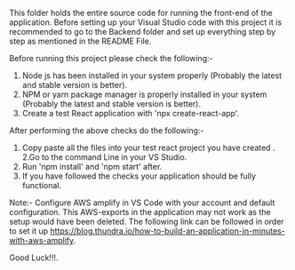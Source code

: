 This folder holds the entire source code for running the front-end of the application. Before setting up your Visual Studio code with this project it is recommended 
to go to the Backend folder and set up everything step by step as mentioned in the README File.

Before running this project please check the following:-
1. Node js has been installed in your system properly (Probably the latest and stable version is better).
2. NPM or yarn package manager is properly installed in your system (Probably the latest and stable version is better).
3. Create a test React application with 'npx create-react-app'.


After performing the above checks do the following:-
1. Copy paste all the files into your test react project you have created .
2.Go to the command Line in your VS Studio.
3. Run 'npm install' and 'npm start' after.
4. If you have followed the checks your application should be fully functional.


Note:- Configure AWS amplify in VS Code with your account and default configuration. This AWS-exports in the application may not work as the setup would have been deleted.
The following link can be followed in order to set it up https://blog.thundra.io/how-to-build-an-application-in-minutes-with-aws-amplify.

Good Luck!!!.